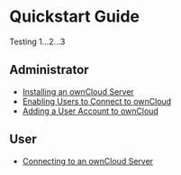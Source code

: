 # Quickstart Guide

Testing 1...2...3

## Administrator

- [Installing an ownCloud Server](./docs/admin/01-installing-an-owncloud-server.md)
- [Enabling Users to Connect to ownCloud](./docs/admin/02-enabling-users-to-connect.md)
- [Adding a User Account to ownCloud](./docs/admin/03-adding-a-user-account.md)

## User

- [Connecting to an ownCloud Server](./docs/user/01-connecting-to-owncloud-server.md)